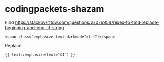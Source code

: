 # codingpackets-shazam

Find
https://stackoverflow.com/questions/28076954/regex-to-find-replace-beginning-and-end-of-string
```
<span class="emphasize-text-darkmode">(.*?)</span>
```

Replace
```
{{ text::emphasize(text="$1") }}
```